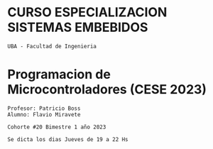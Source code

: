 # CURSO ESPECIALIZACION SISTEMAS EMBEBIDOS
	UBA - Facultad de Ingenieria

# Programacion de Microcontroladores (CESE 2023)
	Profesor: Patricio Boss
	Alumno: Flavio Miravete

	Cohorte #20 Bimestre 1 año 2023

	Se dicta los dias Jueves de 19 a 22 Hs